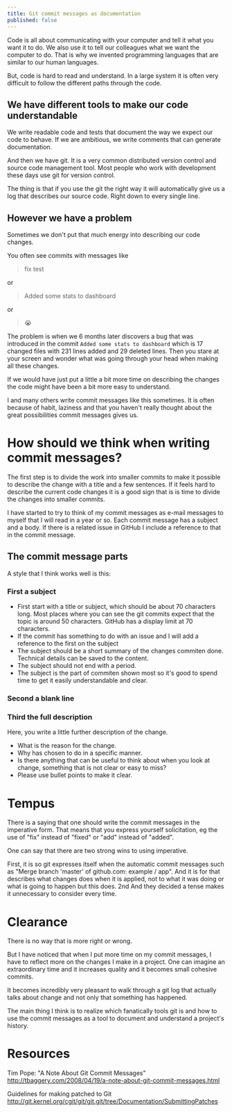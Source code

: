 ```yaml
---
title: Git commit messages as documentation
published: false
---
```


Code is all about communicating with your computer and tell it what you want it to do. We also use it to tell our colleagues what we want the computer to do. That is why we invented programming languages that are similar to our human languages.

But, code is hard to read and understand. In a large system it is often very difficult to follow the different paths through the code.

## We have different tools to make our code understandable

We write readable code and tests that document the way we expect our code to behave. If we are ambitious, we write comments that can generate documentation.

And then we have git. It is a very common distributed version control and source code management tool. Most people who work with development these days use git for version control.

The thing is that if you use the git the right way it will automatically give us a log that describes our source code. Right down to every single line.

## However we have a problem

Sometimes we don't put that much energy into describing our code changes.

You often see commits with messages like

> fix test

or

> Added some stats to dashboard

or

> :sob:

The problem is when we 6 months later discovers a bug that was introduced in the commit `Added some stats to dashboard` which is 17 changed files with 231 lines added and 29 deleted lines. Then you stare at your screen and wonder what was going through your head when making all these changes.

If we would have just put a little a bit more time on describing the changes the code might have been a bit more easy to understand.

I and many others write commit messages like this sometimes. It is often because of habit, laziness and that you haven't really thought about the great possibilities commit messages gives us.

# How should we think when writing commit messages?

The first step is to divide the work into smaller commits to make it possible to describe the change with a title and a few sentences. If it feels hard to describe the current code changes it is a good sign that is is time to divide the changes into smaller commits.

I have started to try to think of my commit messages as e-mail messages to myself that I will read in a year or so. Each commit message has a subject and a body. If there is a related issue in GitHub I include a reference to that in the commit message.

## The commit message parts

A style that I think works well is this:

### First a subject

* First start with a title or subject, which should be about 70 characters long. Most places where you can see the git commits expect that the topic is around 50 characters. GitHub has a display limit at 70 characters.
* If the commit has something to do with an issue and I will add a reference to the first on the subject
* The subject should be a short summary of the changes commiten done. Technical details can be saved to the content.
* The subject should not end with a period.
* The subject is the part of commiten shown most so it's good to spend time to get it easily understandable and clear.

### Second a blank line

### Third the full description

Here, you write a little further description of the change.

* What is the reason for the change.
* Why has chosen to do in a specific manner.
* Is there anything that can be useful to think about when you look at change, something that is not clear or easy to miss?
* Please use bullet points to make it clear.

# Tempus

There is a saying that one should write the commit messages in the imperative form. That means that you express yourself solicitation, eg the use of "fix" instead of "fixed" or "add" instead of "added".

One can say that there are two strong wins to using imperative.

First, it is so git expresses itself when the automatic commit messages such as "Merge branch 'master' of github.com: example / app". And it is for that describes what changes does when it is applied, not to what it was doing or what is going to happen but this does.
2nd And they decided a tense makes it unnecessary to consider every time.

# Clearance

There is no way that is more right or wrong.

But I have noticed that when I put more time on my commit messages, I have to reflect more on the changes I make in a project. One can imagine an extraordinary time and it increases quality and it becomes small cohesive commits.

It becomes incredibly very pleasant to walk through a git log that actually talks about change and not only that something has happened.

The main thing I think is to realize which fanatically tools git is and how to use the commit messages as a tool to document and understand a project's history.


# Resources

Tim Pope: "A Note About Git Commit Messages"
http://tbaggery.com/2008/04/19/a-note-about-git-commit-messages.html

Guidelines for making patched to Git
http://git.kernel.org/cgit/git/git.git/tree/Documentation/SubmittingPatches
